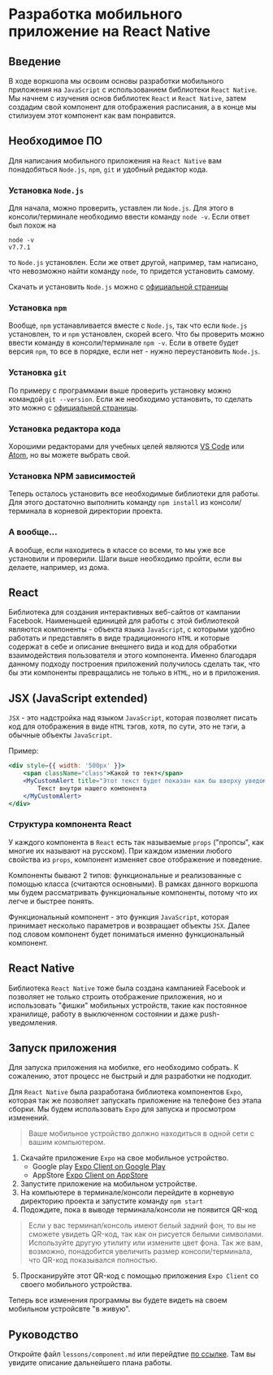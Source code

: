 # Разработка мобильного приложение на React Native

## Введение
В ходе воркшопа мы освоим основы разработки мобильного приложения на `JavaScript` с использованием библиотеки `React Native`.
Мы начнем с изучения основ библиотек `React` и `React Native`, затем создадим свой компонент для отображения расписания, а в конце мы стилизуем этот компонент как вам понравится.

## Необходимое ПО
Для написания мобильного приложения на `React Native` вам понадобяться `Node.js`, `npm`, `git` и удобный редактор кода.

### Установка `Node.js`
Для начала, можно проверить, уставлен ли `Node.js`. Для этого в консоли/терминале необходимо ввести команду `node -v`.
Если ответ был похож на
```
node -v
v7.7.1
```
то `Node.js` установлен. Если же ответ другой, например, там написано, что невозможно найти команду `node`, то придется установить самому.

Скачать и установить `Node.js` можно с [официальной страницы](https://nodejs.org/en/)

### Установка `npm`
Вообще, `npm` устанавливается вместе с `Node.js`, так что если `Node.js` установлен, то и `npm` установлен, скорей всего.
Что бы проверить можно ввести команду в консоли/терминале `npm -v`. Если в ответе будет версия `npm`, то все в порядке, если нет - нужно переустановить `Node.js`.

### Установка `git`
По примеру с программами выше проверить установку можно командой `git --version`. Если же необходимо установить, то сделать это можно с [официальной страницы](https://git-scm.com/download/).

### Установка редактора кода
Хорошими редакторами для учебных целей являются [VS Code](https://code.visualstudio.com/) или [Atom](https://atom.io/), но вы можете выбрать свой.

### Установка NPM зависимостей
Теперь осталось установить все необходимые библиотеки для работы. Для этого достаточно выполнить команду `npm install` из консоли/терминала в корневой директории проекта.

### А вообще...
А вообще, если находитесь в классе со всеми, то мы уже все установили и проверили. Шаги выше необходимо пройти, если вы делаете, например, из дома.

## React
Библиотека для создания интерактивных веб-сайтов от кампании Facebook. Наименьшей единицей для работы с этой библиотекой являются компоненты - объекта языка `JavaScript`, с которыми удобно работать и представлять в виде традиционного `HTML` и которые содержат в себе и описание внешнего вида и код для обработки взаимодействия пользователя и этого компонента. Именно благодаря данному подходу построения приложений получилось сделать так, что бы эти компоненты превращались не только в `HTML`, но и в приложения.

## JSX (JavaScript extended)
`JSX` - это надстройка над языком `JavaScript`, которая позволяет писать код для отображения в виде `HTML` тэгов, хотя, по сути, это не тэги, а обычные объекты `JavaScript`.

Пример:
```jsx
<div style={{ width: '500px' }}>
    <span className="class">Какой то тект</span>
    <MyCustomAlert title="Этот текст будет показан как бы вверху уведомления">
        Текст внутри нашего компонента
    </MyCustomAlert>
</div>
```

### Структура компонента React
У каждого компонента в `React` есть так называемые `props` ("пропсы", как многие их называют на русском). При каждом измении любого свойства из `props`, компонент изменяет свое отображение и поведение.

Компоненты бывают 2 типов: функциональные и реализованные с помощью класса (считаются основными). В рамках данного воркшопа мы будем рассматривать функциональные компоненты, потому что их легче и быстрее понять.

Функциональный компонент - это функция `JavaScript`, которая принимает несколько параметров и возвращает объекты `JSX`. Далее под словом компонент будет пониматься именно функциональный компонент.

## React Native
Библиотека `React Native` тоже была создана кампанией Facebook и позволяет не только строить отображение приложения, но и использовать "фишки" мобильных устройств, такие как постоянное хранилище, работу в выключенном состоянии и даже push-уведомления.

## Запуск приложения
Для запуска приложения на мобилке, его необходимо собрать. К сожалению, этот процесс не быстрый и для разработки не подходит.

Для `React Native` была разработана библиотека компонентов `Expo`, которая так же позволяет запускать приложение на телефоне без этапа сборки. Мы будем использовать `Expo` для запуска и просмотром изменений.

> Ваше мобильное устройство должно находиться в одной сети с вашим компьютером.

1. Скачайте приложение `Expo` на свое мобильное устройство.
    - Google play [Expo Client on Google Play](https://play.google.com/store/apps/details?id=host.exp.exponent)
    - AppStore [Expo Client on AppStore](https://itunes.apple.com/us/app/expo-client/id982107779)
2. Запустите приложение на мобильном устройстве.
3. На компьютере в терминале/консоли перейдите в корневую директорию проекта и запустите команду `npm start`
4. Подождите, пока в выводе терминала/консоли не появится QR-код
> Если у вас терминал/консоль имеют белый задний фон, то вы не сможете увидеть QR-код, так как он рисуется белыми символами. Используйте другую утилиту или измените цвет фона. Так же вам, возможно, понадобится увеличить размер консоли/терминала, что QR-код показывался полностью. 
5. Просканируйте этот QR-код с помощью приложения `Expo Client` со своего мобильного устройства.

Теперь все изменения программы вы будете видеть на своем мобильном устройсвте "в живую".

## Руководство
Откройте файл `lessons/component.md` или перейдтие [по ссылке](./lessons/component.md). Там вы увидите описание дальнейшего плана работы.
